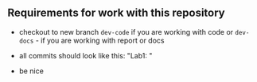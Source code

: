 ## Requirements for work with this repository

- checkout to new branch `dev-code` if you are working with code or 
  `dev-docs` - if you are working with report or docs
    
- all commits should look like this: "Lab1: <commit text>"

- be nice